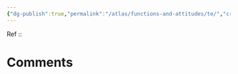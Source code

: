 ```yaml
---
{"dg-publish":true,"permalink":"/atlas/functions-and-attitudes/te/","created":"2023-04-08T11:29:15.624+02:00","updated":"2023-04-08T11:31:22.889+02:00"}
---
```


Ref :: 
#

# Comments 
<script src="https://utteranc.es/client.js"
        repo="Heart4sides/Comment_Section"
        issue-term="pathname"
        theme="gruvbox-dark"
        crossorigin="anonymous"
        async>
</script>
